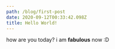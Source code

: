 ```yaml
---
path: /blog/first-post
date: 2020-09-12T00:33:42.098Z
title: Hello World!
---
```

how are you today? i am **fabulous** now :D